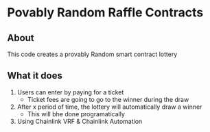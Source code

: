 # Povably Random Raffle Contracts

## About
This code creates a provably Random smart contract lottery

## What it does
1. Users can enter by paying for a ticket
    - Ticket fees are going to go to the winner during the draw
2. After x period of time, the lottery will automatically draw a winner
    - This will bhe done programatically
3. Using Chainlink VRF & Chainlink Automation



